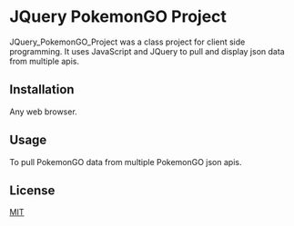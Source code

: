 # JQuery PokemonGO Project

JQuery_PokemonGO_Project was a class project for client side programming. It uses JavaScript and JQuery to pull and display json data from multiple apis.

## Installation

Any web browser.

## Usage

To pull PokemonGO data from multiple PokemonGO json apis.

## License
[MIT](https://choosealicense.com/licenses/mit/)
